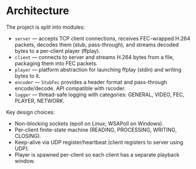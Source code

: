 # Architecture

The project is split into modules:

- `server` — accepts TCP client connections, receives FEC-wrapped H.264 packets,
  decodes them (stub, pass-through), and streams decoded bytes to a per-client player (ffplay).
- `client` — connects to server and streams H.264 bytes from a file, packaging them into FEC packets.
- `player` — platform abstraction for launching ffplay (stdin) and writing bytes to it.
- `encoder` — `StubFec` provides a header format and pass-through encode/decode. API compatible with rscoder.
- `logger` — thread-safe logging with categories: GENERAL, VIDEO, FEC, PLAYER, NETWORK.

Key design choices:
- Non-blocking sockets (epoll on Linux; WSAPoll on Windows).
- Per-client finite-state machine (READING, PROCESSING, WRITING, CLOSING).
- Keep-alive via UDP register/heartbeat (client registers to server using UDP).
- Player is spawned per-client so each client has a separate playback window.
